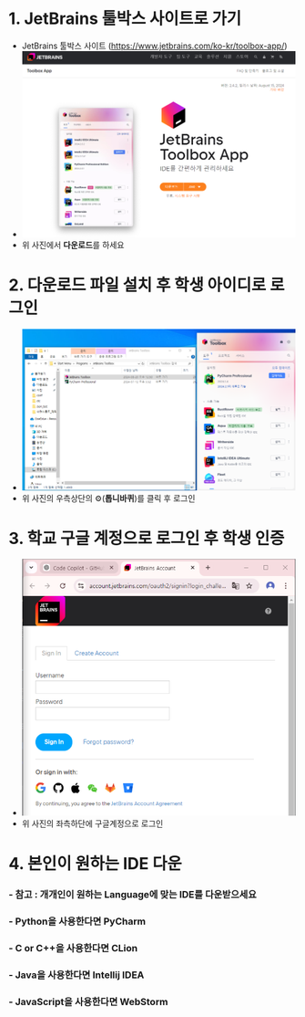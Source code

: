 # 1. JetBrains 툴박스 사이트로 가기
- JetBrains 툴박스 사이트 (https://www.jetbrains.com/ko-kr/toolbox-app/)
- ![JetBrains사이트 이미지](image/screenshoot1.png)
- 위 사진에서 **다운로드**를 하세요

# 2. 다운로드 파일 설치 후 학생 아이디로 로그인
- ![JetBrains Toolbox실행 이미지](image/screenshoot2.png)
- 위 사진의 우측상단의 ⚙️(**톱니바퀴**)를 클릭 후 로그인

# 3. 학교 구글 계정으로 로그인 후 학생 인증
- ![JetBrains 로그인 이미지](image/screenshoot3.png)
- 위 사진의 좌측하단에 구글계정으로 로그인

# 4. 본인이 원하는 IDE 다운 
### - **참고** : 개개인이 원하는 Language에 맞는 IDE를 다운받으세요
### - **Python**을 사용한다면 **PyCharm**
### - **C** or **C**++을 사용한다면 **CLion** 
### - **Java**을 사용한다면 **Intellij IDEA**
### - **JavaScript**을 사용한다면 **WebStorm**
 

